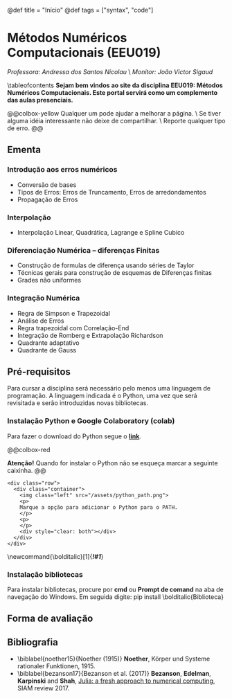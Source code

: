 @def title = "Início"
@def tags = ["syntax", "code"]

# Métodos Numéricos Computacionais (EEU019)

*Professora: Andressa dos Santos Nicolau*
\\
*Monitor: João Victor Sigaud*

\tableofcontents <!-- you can use \toc as well -->
**Sejam bem vindos ao site da disciplina EEU019: Métodos Numéricos Computacionais. Este portal servirá como um complemento das aulas presenciais.**

@@colbox-yellow
Qualquer um pode ajudar a melhorar a página.
\\
Se tiver alguma idéia interessante não deixe de compartilhar.
\\
Reporte qualquer tipo de erro.
@@


<!-- This section is meant as a refresher if you're new to Franklin.
Have a look at both how the website renders and the corresponding markdown (`index.md`).
Modify at will to get a feeling for how things work!

Ps: if you want to modify the header or footer or the general look of the website, adjust the files in
* `src/_css/` and
* `src/_html_parts/`. -->

## Ementa

### Introdução aos erros numéricos
* Conversão de bases
* Tipos de Erros: Erros de Truncamento, Erros de arredondamentos
* Propagação de Erros

### Interpolação
* Interpolação Linear, Quadrática, Lagrange e Spline Cubico

### Diferenciação Numérica – diferenças Finitas

* Construção de formulas de diferença usando séries de Taylor
* Técnicas gerais para construção de esquemas de Diferenças finitas
* Grades não uniformes

### Integração Numérica

* Regra de Simpson e Trapezoidal
* Análise de Erros
* Regra trapezoidal com Correlação-End
* Integração de Romberg e Extrapolação Richardson
* Quadrante adaptativo
* Quadrante de Gauss




<!-- ## Cronograma -->



<!-- The [standard markdown syntax](https://github.com/adam-p/markdown-here/wiki/Markdown-Cheatsheet) can be used such as titles using `#`, lists:

* element with **bold**
* element with _emph_

or code-blocks `inline` or with highlighting (note the `@def hascode = true` in the source to allow [highlight.js](https://highlightjs.org/) to do its job):

```julia
abstract type Point end
struct PointR2{T<:Real} <: Point
    x::T
    y::T
end
struct PointR3{T<:Real} <: Point
    x::T
    y::T
    z::T
end
function len(p::T) where T<:Point
  sqrt(sum(getfield(p, η)^2 for η ∈ fieldnames(T)))
end
```

You can also quote stuff

> You must have chaos within you to ...

or have tables:

| English         | Mandarin   |
| --------------- | ---------- |
| winnie the pooh | 维尼熊      |

Note that you may have to do a bit of CSS-styling to get these elements to look the way you want them (the same holds for the whole page in fact). -->

<!-- ### Symbols and html entities -->

<!-- If you want a dollar sign you have to escape it like so: \$, you can also use html entities like so: &rarr; or &pi; or, if you're using Juno for instance, you can use `\pi[TAB]` to insert the symbol as is: π (it will be converted to a html entity).[^1]

If you want to show a backslash, just use it like so: \ ; if you want to force a line break, use a ` \\ ` like \\ so (this is on a new line).[^blah]

If you want to show a backtick, escape it like so: \` and if you want to show a tick in inline code use double backticks like ``so ` ...``.

Footnotes are nice too:

[^1]: this is the text for the first footnote, you can style all this looking at `.fndef` elements; note that the whole footnote definition is _expected to be on the same line_.
[^blah]: and this is a longer footnote with some blah from veggie ipsum: turnip greens yarrow ricebean rutabaga endive cauliflower sea lettuce kohlrabi amaranth water spinach avocado daikon napa cabbage asparagus winter purslane kale. Celery potato scallion desert raisin horseradish spinach carrot soko. -->

## Pré-requisitos
Para cursar a disciplina será necessário pelo menos uma linguagem de programação. A linguagem indicada é o Python, uma vez que será revisitada e serão introduzidas novas bibliotecas.
### Instalação Python e Google Colaboratory (colab)
Para fazer o download do Python segue o [**link**](https://www.python.org/downloads/).

@@colbox-red

**Atenção!** Quando for instalar o Python não se esqueça marcar a seguinte caixinha.
@@

~~~
<div class="row">
  <div class="container">
    <img class="left" src="/assets/python_path.png">
    <p>
    Marque a opção para adicionar o Python para o PATH.
    </p>
    <p>
    </p>
    <div style="clear: both"></div>      
  </div>
</div>
~~~
\newcommand{\bolditalic}[1]{_**!#1**_}
### Instalação bibliotecas

Para instalar bibliotecas, procure por **cmd** ou **Prompt de comand** na aba de navegação do Windows. Em seguida digite: pip install \bolditalic{Biblioteca}
<!-- ### Divs

It is sometimes useful to have a short way to make a part of the page belong to a div so that it can be styled separately.
You can do this easily with Franklin by using `@@divname ... @@`.
For instance, you could want a blue background behind some text.

@@colbox-blue
Here we go! (this is styled in the css sheet with name "colbox-blue").
@@

Since it's just a `<div>` block, you can put this construction wherever you like and locally style your text. -->

<!-- ### LaTeX and Maths

Essentially three things are imitated from LaTeX

1. you can introduce definitions using `\newcommand`
2. you can use hyper-references with `\eqref`, `\cite`, ...
3. you can show nice maths (via KaTeX)

The definitions can be introduced in the page or in the `config.md` (in which case they're available everywhere as opposed to just in that page).
For instance, the commands `\scal` and `\R` are defined in the config file (see `src/config.md`) and can directly be used whereas the command `\E` is defined below (and therefore only available on this page):

\newcommand{\E}[1]{\mathbb E\left[#1\right]}

Now we can write something like

$$  \varphi(\E{X}) \le \E{\varphi(X)}. \label{equation blah} $$

since we've given it the label `\label{equation blah}`, we can refer it like so: \eqref{equation blah} which can be convenient for pages that are math-heavy.

In a similar vein you can cite references that would be at the bottom of the page: \citep{noether15, bezanson17}.

**Note**: the LaTeX commands you define can also incorporate standard markdown (though not in a math environment) so for instance let's define a silly `\bolditalic` command.

\newcommand{\bolditalic}[1]{_**!#1**_} <!--_ ignore this comment, it helps atom to not get confused by the trailing underscore when highlighting the code but is not necessary.-->

<!-- and use it \bolditalic{here for example}.

Here's another quick one, a command to change the color:

\newcommand{\col}[2]{~~~<span style="color:~~~#1~~~">~~~!#2~~~</span>~~~}

This is \col{blue}{in blue} or \col{#bf37bc}{in #bf37bc}.

### A quick note on whitespaces

For most commands you will use `#k` to refer to the $k$-th argument as in LaTeX.
In order to reduce headaches, this forcibly introduces a whitespace on the left of whatever is inserted which, usually, changes nothing visible (e.g. in a math settings).
However there _may be_ situations where you do not want this to happen and you know that the insertion will not clash with anything else.
In that case, you should simply use `!#k` which will not introduce that whitespace.
It's probably easier to see this in action:

\newcommand{\pathwith}[1]{`/usr/local/bin/#1`}
\newcommand{\pathwithout}[1]{`/usr/local/bin/!#1`}

* with: \pathwith{script.jl}, there's a whitespace you don't want 🚫
* without: \pathwithout{script.jl} here there isn't ✅

### Raw HTMLbold

You can include raw HTML by just surrounding a block with `~~~`.
Not much more to add.
This may be useful for local custom layouts like having a photo next to a text in a specific way. -->

<!-- ~~~
<div class="row">
  <div class="container">
    <img class="left" src="/_assets/python/python_path.png">
    <p>
    Marine iguanas are truly splendid creatures. They're found on the Gálapagos islands, have skin that basically acts as a solar panel, can swim and may have the ability to adapt their body size depending on whether there's food or not.
    </p>
    <p>
    Evolution is cool.
    </p>
    <div style="clear: both"></div>      
  </div>
</div>
~~~

**Note 1**: again, entire such blocks can be made into latex-like commands via `\newcommand{\mynewblock}[1]{...}`.

**Note 2**: whatever is in a raw HTML block is *not* further processed (so you can't have LaTeX in there for instance). A partial way around this is to use `@@...` blocks which *will* be recursively parsed. The following code gives the same result as above with the small difference that there is LaTeX being processed in the inner div.

@@row
@@container
@@left ![](/assets/rndimg.jpg) @@
@@
Marine iguanas are **truly splendid** creatures. They're not found in equations like $\exp(-i\pi)+1$. But they're still quite cool. -->
<!-- ~~~
<div style="clear: both"></div>
~~~
@@ --> 

## Forma de avaliação

<!-- Here are a few empty pages connecting to the menu links to show where files can go and the resulting paths. (It's probably best if you look at the source folder for this).

* [menu 1](/menu1/)
* [menu 2](/menu2/)
* [menu 3](/menu3/) -->

## Bibliografia

* \biblabel{noether15}{Noether (1915)} **Noether**,  Körper und Systeme rationaler Funktionen, 1915.
* \biblabel{bezanson17}{Bezanson et al. (2017)} **Bezanson**, **Edelman**, **Karpinski** and **Shah**, [Julia: a fresh approach to numerical computing](https://julialang.org/research/julia-fresh-approach-BEKS.pdf), SIAM review 2017.